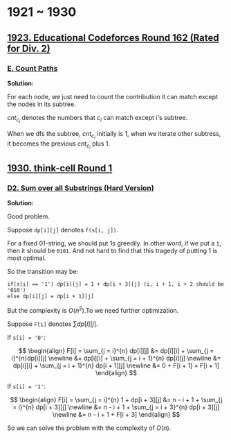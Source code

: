 # 1921 ~ 1930

## [1923. Educational Codeforces Round 162 (Rated for Div. 2)](https://codeforces.com/contest/1923)

### [E. Count Paths](https://codeforces.com/contest/1923/problem/E)

**Solution:**
  
For each node, we just need to count the contribution it can match except the nodes in its subtree.

$cnt_{c_i}$ denotes the numbers that $c_i$ can match except i's subtree.

When we dfs the subtree, $cnt_{c_i}$ initially is $1$, when we iterate other subtress, it becomes the previous $cnt_{c_i}$ plus $1$.

## [1930. think-cell Round 1](https://codeforces.com/contest/1930)

### [D2. Sum over all Substrings (Hard Version)](https://codeforces.com/problemset/problem/1930/D2)

**Solution:**

Good problem.

Suppose `dp[i][j]` denotes `f(s[i, j])`.

For a fixed 01-string, we should put 1s greedily. In other word, if we put a `1`, then it should be `0101`.
And not hard to find that this tragedy of putting 1 is most optimal.

So the transition may be:

```
if(s[i] == '1') dp[i][j] = 1 + dp[i + 3][j] (i, i + 1, i + 2 should be '010')
else dp[i][j] = dp[i + 1][j]
```

But the complexity is $O(n^2)$.To we need further optimization.

Suppose `F[i]` denotes $\sum dp[i][j]$.

If `s[i] = '0'`:

$$
\begin{align}
  F[i] = \sum_{j = i}^{n} dp[i][j] &= dp[i][i] + \sum_{j = i}^{n}dp[i][j] \newline
      &= dp[i][i] + \sum_{j = i + 1}^{n} dp[i][j] \newline
      &= dp[i][i] + \sum_{j = i + 1}^{n} dp[i + 1][j] \newline
      &= 0 + F[i + 1] = F[i + 1]
\end{align}
$$

If `s[i] = '1'`:

$$
\begin{align}
F[i] = \sum_{j = i}^{n} 1 + dp[i + 3][j] &= n - i + 1 + \sum_{j = i}^{n} dp[i + 3][j] \newline
    &= n - i + 1 + \sum_{j = i + 3}^{n} dp[i + 3][j] \newline
    &= n - i + 1 + F[i + 3]
\end{align}
$$

So we can solve the problem with the complexity of $O(n)$.

